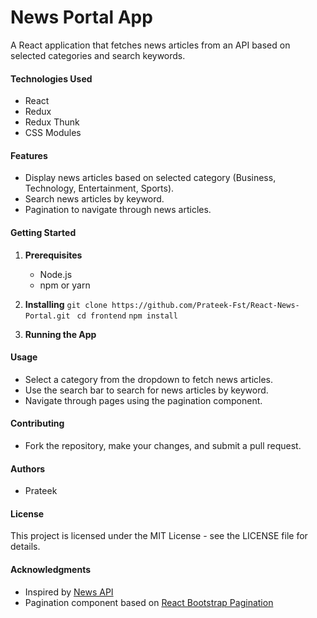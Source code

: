 # News Portal App

A React application that fetches news articles from an API based on selected categories and search keywords.

#### Technologies Used
- React
- Redux
- Redux Thunk
- CSS Modules

#### Features
- Display news articles based on selected category (Business, Technology, Entertainment, Sports).
- Search news articles by keyword.
- Pagination to navigate through news articles.

#### Getting Started

1. **Prerequisites**
   - Node.js
   - npm or yarn

2. **Installing**
 `git clone https://github.com/Prateek-Fst/React-News-Portal.git ` 
 `cd frontend`
 `npm install`

3. **Running the App**

#### Usage
- Select a category from the dropdown to fetch news articles.
- Use the search bar to search for news articles by keyword.
- Navigate through pages using the pagination component.

#### Contributing
- Fork the repository, make your changes, and submit a pull request.

#### Authors
- Prateek

#### License
This project is licensed under the MIT License - see the LICENSE file for details.

#### Acknowledgments
- Inspired by [News API](https://newsapi.org/)
- Pagination component based on [React Bootstrap Pagination](https://react-bootstrap.github.io/components/pagination/)
